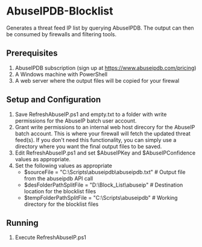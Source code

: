 # AbuseIPDB-Blocklist
Generates a threat feed IP list by querying AbuseIPDB. The output can then be consumed by firewalls and filtering tools.  

## Prerequisites
1. AbuseIPDB subscription (sign up at https://www.abuseipdb.com/pricing)  
2. A Windows machine with PowerShell  
3. A web server where the output files will be copied for your firewal

## Setup and Configuration
1. Save RefreshAbuseIP.ps1 and empty.txt to a folder with write permissions for the AbuseIP batch user account.  
2. Grant write permissions to an internal web host direcory for the AbuseIP batch account.  This is where your firewall will fetch the updated threat feed(s). If you don't need this functionality, you can simply use a directory where you want the final output files to be saved.  
3. Edit RefreshAbuseIP.ps1 and set $AbuseIPKey and $AbuseIPConfidence values as appropriate.  
4. Set the following values as appropriate  
   - $sourceFile = "C:\Scripts\abuseipdb\abuseipdb.txt" # Output file from the abuseipdb API call
   - $desFolderPathSplitFile = "D:\Block_List\abuseip" # Destination location for the blocklist files
   - $tempFolderPathSplitFile = "C:\Scripts\abuseipdb\" # Working directory for the blocklist files

## Running
1. Execute RefreshAbuseIP.ps1
